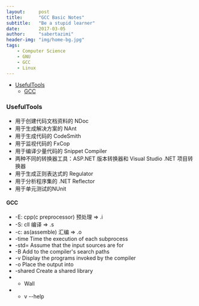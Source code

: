 ```yaml
---
layout:     post
title:      "GCC Basic Notes"
subtitle:   "Be a stupid learner"
date:       2017-03-05
author:     "sabertazimi"
header-img: "img/home-bg.jpg"
tags:
    - Computer Science
    - GNU
    - GCC
    - Linux
---
```


* [UsefulTools](#usefultools)
	* [GCC](#gcc)

### UsefulTools

- 用于创建代码文档资料的 NDoc
- 用于生成解决方案的 NAnt
- 用于生成代码的 CodeSmith
- 用于监视代码的 FxCop
- 用于编译少量代码的 Snippet Compiler
- 两种不同的转换器工具：ASP.NET 版本转换器和 Visual Studio .NET 项目转换器
- 用于生成正则表达式的 Regulator
- 用于分析程序集的 .NET Reflector
- 用于单元测试的NUnit

#### GCC

- -E: cpp(c preprocessor) 预处理 => .i
- -S: cll                 编译   => .s
- -c: as(assemble)        汇编   => .o
- -time                    Time the execution of each subprocess
- -std=<standard>          Assume that the input sources are for <standard>
- -B <directory>           Add <directory> to the compiler's search paths
- -v                       Display the programs invoked by the compiler
- -o <file>                Place the output into <file>
- -shared                  Create a shared library
- - Wall
- - v --help
